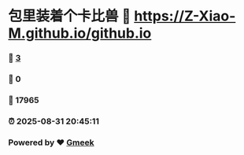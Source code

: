 # 包里装着个卡比兽 :link: https://Z-Xiao-M.github.io/github.io 
### :page_facing_up: [3](https://Z-Xiao-M.github.io/github.io/tag.html) 
### :speech_balloon: 0 
### :hibiscus: 17965 
### :alarm_clock: 2025-08-31 20:45:11 
### Powered by :heart: [Gmeek](https://github.com/Meekdai/Gmeek)
